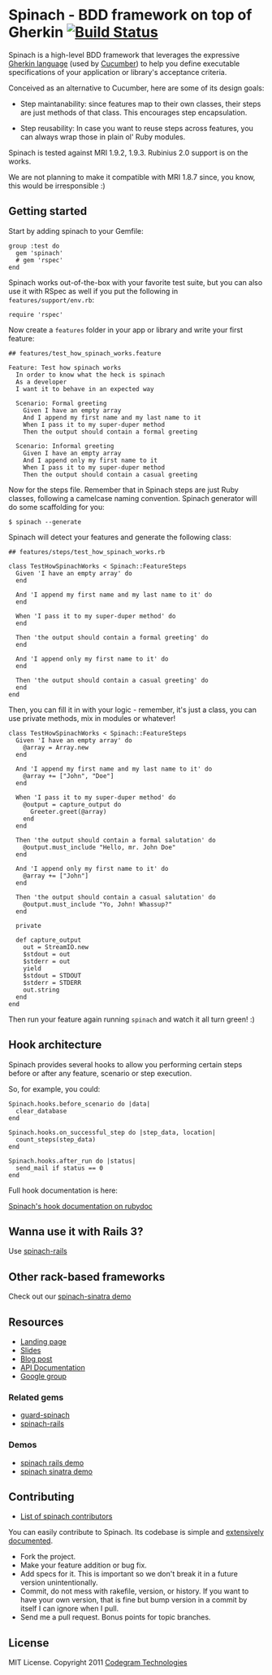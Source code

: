 # Spinach - BDD framework on top of Gherkin [![Build Status](https://secure.travis-ci.org/codegram/spinach.png)](http://travis-ci.org/codegram/spinach)

Spinach is a high-level BDD framework that leverages the expressive
[Gherkin language][gherkin] (used by [Cucumber][cucumber]) to help you define
executable specifications of your application or library's acceptance criteria.

Conceived as an alternative to Cucumber, here are some of its design goals:

* Step maintanability: since features map to their own classes, their steps are
  just methods of that class. This encourages step encapsulation.

* Step reusability: In case you want to reuse steps across features, you can
  always wrap those in plain ol' Ruby modules.

Spinach is tested against MRI 1.9.2, 1.9.3. Rubinius 2.0 support is on the
works.

We are not planning to make it compatible with MRI 1.8.7 since, you know, this
would be irresponsible :)

## Getting started

Start by adding spinach to your Gemfile:

    group :test do
      gem 'spinach'
      # gem 'rspec'
    end

Spinach works out-of-the-box with your favorite test suite, but you can also
use it with RSpec as well if you put the following in `features/support/env.rb`:

    require 'rspec'

Now create a `features` folder in your app or library and write your first
feature:

    ## features/test_how_spinach_works.feature

    Feature: Test how spinach works
      In order to know what the heck is spinach
      As a developer
      I want it to behave in an expected way

      Scenario: Formal greeting
        Given I have an empty array
        And I append my first name and my last name to it
        When I pass it to my super-duper method
        Then the output should contain a formal greeting

      Scenario: Informal greeting
        Given I have an empty array
        And I append only my first name to it
        When I pass it to my super-duper method
        Then the output should contain a casual greeting

Now for the steps file. Remember that in Spinach steps are just Ruby classes,
following a camelcase naming convention. Spinach generator will do some
scaffolding for you:

    $ spinach --generate

Spinach will detect your features and generate the following class:

    ## features/steps/test_how_spinach_works.rb

    class TestHowSpinachWorks < Spinach::FeatureSteps
      Given 'I have an empty array' do
      end

      And 'I append my first name and my last name to it' do
      end

      When 'I pass it to my super-duper method' do
      end

      Then 'the output should contain a formal greeting' do
      end

      And 'I append only my first name to it' do
      end

      Then 'the output should contain a casual greeting' do
      end
    end

Then, you can fill it in with your logic - remember, it's just a class, you can
use private methods, mix in modules or whatever!

    class TestHowSpinachWorks < Spinach::FeatureSteps
      Given 'I have an empty array' do
        @array = Array.new
      end

      And 'I append my first name and my last name to it' do
        @array += ["John", "Doe"]
      end

      When 'I pass it to my super-duper method' do
        @output = capture_output do
          Greeter.greet(@array)
        end
      end

      Then 'the output should contain a formal salutation' do
        @output.must_include "Hello, mr. John Doe"
      end

      And 'I append only my first name to it' do
        @array += ["John"]
      end

      Then 'the output should contain a casual salutation' do
        @output.must_include "Yo, John! Whassup?"
      end

      private

      def capture_output
        out = StreamIO.new
        $stdout = out
        $stderr = out
        yield
        $stdout = STDOUT
        $stderr = STDERR
        out.string
      end
    end

Then run your feature again running `spinach` and watch it all turn green! :)

## Hook architecture

Spinach provides several hooks to allow you performing certain steps before or
after any feature, scenario or step execution.

So, for example, you could:

    Spinach.hooks.before_scenario do |data|
      clear_database
    end

    Spinach.hooks.on_successful_step do |step_data, location|
      count_steps(step_data)
    end

    Spinach.hooks.after_run do |status|
      send_mail if status == 0
    end

Full hook documentation is here:

[Spinach's hook documentation on rubydoc](http://rubydoc.info/github/codegram/spinach/master/Spinach/Hooks)


## Wanna use it with Rails 3?

Use [spinach-rails](http://github.com/codegram/spinach-rails)

## Other rack-based frameworks

Check out our [spinach-sinatra demo](https://github.com/codegram/spinach-sinatra-demo)

## Resources

* [Landing page](http://codegram.github.com/spinach)
* [Slides](http://codegram.github.com/spinach-presentation)
* [Blog post](http://blog.codegram.com/2011/10/how-to-achieve-more-clean-encapsulated-modular-step-definitions-with-spinach)
* [API Documentation](http://rubydoc.info/github/codegram/spinach/master/frames)
* [Google group](https://groups.google.com/forum/#!forum/spinach_bdd)

### Related gems

* [guard-spinach](http://github.com/codegram/guard-spinach)
* [spinach-rails](http://github.com/codegram/spinach-rails)

### Demos

* [spinach rails demo](https://github.com/codegram/spinach-rails-demo)
* [spinach sinatra demo](https://github.com/codegram/spinach-sinatra-demo)


## Contributing

* [List of spinach contributors](https://github.com/codegram/spinach/contributors)

You can easily contribute to Spinach. Its codebase is simple and
[extensively documented][documentation].

* Fork the project.
* Make your feature addition or bug fix.
* Add specs for it. This is important so we don't break it in a future
  version unintentionally.
* Commit, do not mess with rakefile, version, or history.
  If you want to have your own version, that is fine but bump version
  in a commit by itself I can ignore when I pull.
* Send me a pull request. Bonus points for topic branches.

[gherkin]: http://github.com/cucumber/gherkin
[cucumber]: http://github.com/cucumber/cucumber
[documentation]: http://rubydoc.info/github/codegram/spinach/master/frames

## License

MIT License. Copyright 2011 [Codegram Technologies](http://codegram.com)
